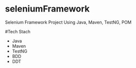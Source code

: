 # seleniumFramework

Selenium Framework Project Using Java, Maven, TestNG, POM 

#Tech Stach
- Java
- Maven  
- TestNG 
- BDD
- DDT
